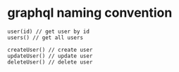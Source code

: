 # graphql naming convention

```
user(id) // get user by id
users() // get all users

createUser() // create user
updateUser() // update user
deleteUser() // delete user
```

